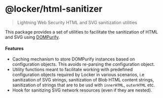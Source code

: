 # @locker/html-sanitizer

> Lightning Web Security HTML and SVG sanitization utilities

This package provides a set of utilities to facilitate the sanitization of HTML
and SVG using [DOMPurify].

#### Features

- Caching mechanism to store DOMPurify instances based on configuration objects.
  This avoids re-parsing the configuration object.
- Utility functions meant to facilitate working with predefined configuration
  objects required by Locker in various scenarios, i.e sanitization of SVG strings,
  sanitization of Blob HTML content strings, sanitization of strings that are to
  be usd with `innerHTML`, `outerHTML` etc.
- Hook for sanitizing SVG network resources (even if they are nested).

[DOMPurify]: https://www.npmjs.com/package/dompurify
